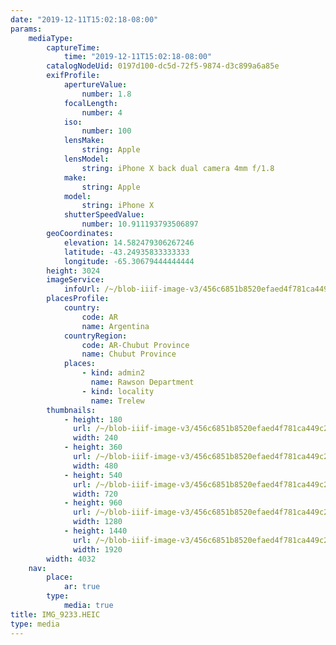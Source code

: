 ```yaml
---
date: "2019-12-11T15:02:18-08:00"
params:
    mediaType:
        captureTime:
            time: "2019-12-11T15:02:18-08:00"
        catalogNodeUid: 0197d100-dc5d-72f5-9874-d3c899a6a85e
        exifProfile:
            apertureValue:
                number: 1.8
            focalLength:
                number: 4
            iso:
                number: 100
            lensMake:
                string: Apple
            lensModel:
                string: iPhone X back dual camera 4mm f/1.8
            make:
                string: Apple
            model:
                string: iPhone X
            shutterSpeedValue:
                number: 10.911193793506897
        geoCoordinates:
            elevation: 14.582479306267246
            latitude: -43.24935833333333
            longitude: -65.30679444444444
        height: 3024
        imageService:
            infoUrl: /~/blob-iiif-image-v3/456c6851b8520efaed4f781ca449c2ac1120024b9277fd81ef68e82d3b78d15c/info.json
        placesProfile:
            country:
                code: AR
                name: Argentina
            countryRegion:
                code: AR-Chubut Province
                name: Chubut Province
            places:
                - kind: admin2
                  name: Rawson Department
                - kind: locality
                  name: Trelew
        thumbnails:
            - height: 180
              url: /~/blob-iiif-image-v3/456c6851b8520efaed4f781ca449c2ac1120024b9277fd81ef68e82d3b78d15c/full/240%2C180/0/default.jpg
              width: 240
            - height: 360
              url: /~/blob-iiif-image-v3/456c6851b8520efaed4f781ca449c2ac1120024b9277fd81ef68e82d3b78d15c/full/480%2C360/0/default.jpg
              width: 480
            - height: 540
              url: /~/blob-iiif-image-v3/456c6851b8520efaed4f781ca449c2ac1120024b9277fd81ef68e82d3b78d15c/full/720%2C540/0/default.jpg
              width: 720
            - height: 960
              url: /~/blob-iiif-image-v3/456c6851b8520efaed4f781ca449c2ac1120024b9277fd81ef68e82d3b78d15c/full/1280%2C960/0/default.jpg
              width: 1280
            - height: 1440
              url: /~/blob-iiif-image-v3/456c6851b8520efaed4f781ca449c2ac1120024b9277fd81ef68e82d3b78d15c/full/1920%2C1440/0/default.jpg
              width: 1920
        width: 4032
    nav:
        place:
            ar: true
        type:
            media: true
title: IMG_9233.HEIC
type: media
---
```

